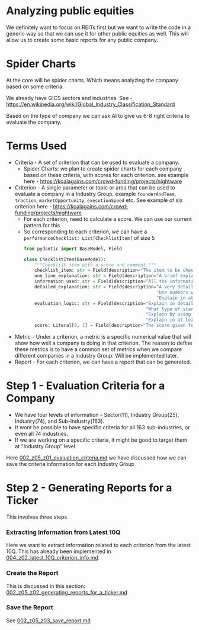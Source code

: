 # Analyzing public equities
We definitely want to focus on REITs first but we want to write the code in a generic way so that we can use it for 
other public equities as well. This will allow us to create some basic reports for any public company.

# Spider Charts
At the core will be spider charts. Which means analyzing the company based on some criteria. 

We already have GICS sectors and industries. See - https://en.wikipedia.org/wiki/Global_Industry_Classification_Standard

Based on the type of company we can ask AI to give us 6-8 right criteria to evaluate the company.

# Terms Used
- Criteria - A set of criterion that can be used to evaluate a company.
    - Spider Charts: we plan to create spider charts for each company based on these criteria, with scores for each criterion. see example here - https://koalagains.com/crowd-funding/projects/nightware
- Criterion - A single parameter or topic or area that can be used to evaluate a company in a Industry Group. example `founderAndTeam`, `traction`, `marketOpportunity`, `executionSpeed` etc. See example of six criterion here - https://koalagains.com/crowd-funding/projects/nightware
    - For each criterion, need to calculate a score. We can use our current pattern for this
    - So corresponding to each criterion, we can have a `performanceChecklist: List[ChecklistItem]` of size 5
      ```python
      from pydantic import BaseModel, Field
      
      class ChecklistItem(BaseModel):
          """Checklist item with a score and comment."""
          checklist_item: str = Field(description="The item to be checked. Explain in 7-10 words.")
          one_line_explanation: str = Field(description="A brief explanation of how the item was evaluated.")
          information_used: str = Field(description="All the information used to evaluate the item.")
          detailed_explanation: str = Field(description="A very detailed explanation of how the item was evaluated. "
                                                        "Use numbers whenever possible like the numbers shared by startup or by industry standards. "
                                                        "Explain in at least 4-5 sentences.")
          evaluation_logic: str = Field(description="Explain in detail on how did you make an opinion. "
                                                    "What type of startup's data did you use, what industry standards did you take. "
                                                    "Explain by using the numbers shared by startup or by industry standards"
                                                    "Explain in at least 4-5 sentences.")
          score: Literal[0, 1] = Field(description="The score given for this item 0 or 1.")
      ```
- Metric - Under a criterion, a metric is a specific numerical value that will show how well a company is doing in that criterion.
  The reason to define these metrics is to have a common set of metrics when we compare different companies in a Industry Group. Will be implemented later.
- Report - For each criterion, we can have a report that can be generated.



# Step 1 - Evaluation Criteria for a Company

- We have four levels of information - Sector(11), Industry Group(25), Industry(74), and Sub-Industry(163).
- It wont be possible to have specific criteria for all 163 sub-industries, or even all 74 industries.
- If we are working on a specific criteria, it might be good to target them at "Industry Group" level

Here [002_z05_z01_evaluation_criteria.md](./002_z05_z01_evaluation_criteria.md) we have discussed how we can save the criteria information for each Industry Group


# Step 2 - Generating Reports for a Ticker
This involves three steps

### Extracting Information from Latest 10Q
Here we want to extract information related to each criterion from the latest 10Q. This has already been implemented 
in [004_z02_latest_10Q_criterion_info.md](./004_z02_latest_10Q_criterion_info.md).

### Create the Report
This is discussed in this section: [002_z05_z02_generating_reports_for_a_ticker.md](./002_z05_z02_generating_reports_for_a_ticker.md)

### Save the Report
See [002_z05_z03_save_report.md](./002_z05_z03_save_report.md)
